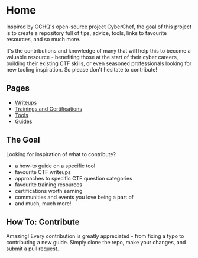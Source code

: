 # Home

Inspired by GCHQ's open-source project CyberChef, the goal of this project is to create a repository full of tips, advice, tools, links to favourite resources, and so much more.

It's the contributions and knowledge of many that will help this to become a valuable resource - benefiting those at the start of their cyber careers, building their existing CTF skills, or even seasoned professionals looking for new tooling inspiration. So please don't hesitate to contribute!

## Pages
- [Writeups](https://github.com/qwerty-the-fish/cyber-team-toolkit/blob/main/writeups.md)
- [Trainings and Certifications](https://github.com/qwerty-the-fish/cyber-team-toolkit/blob/main/trainings_and_certifications.md)
- [Tools](https://github.com/qwerty-the-fish/cyber-team-toolkit/tree/main/tools)
- [Guides](https://github.com/qwerty-the-fish/cyber-team-toolkit/tree/main/guides)

## The Goal

Looking for inspiration of what to contribute?

- a how-to guide on a specific tool
- favourite CTF writeups
- approaches to specific CTF question categories
- favourite training resources
- certifications worth earning
- communities and events you love being a part of
- and much, much more!

## How To: Contribute

Amazing! Every contribution is greatly appreciated - from fixing a typo to contributing a new guide. Simply clone the repo, make your changes, and submit a pull request.